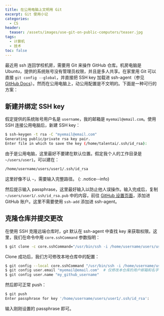 ```yaml
---
title: 在公用电脑上文明用 Git
excerpt: Git 使用小记
categories:
  - CS
header:
  teaser: /assets/images/use-git-on-public-computers/teaser.jpg
tags:
  - 计算机
  - 技术
toc: false
---
```


最近用 ssh 连回学校机房，需要用 Git 来操作 GitHub 仓库。机房电脑是 Ubuntu，提供的系统账号没有管理员权限，并且是多人共享。在家里用 Git 可以直接 `git config --global`，并直接把 SSH key 加载进 ssh-agent（参见 [GitHub Docs](https://docs.github.com/en/github/authenticating-to-github/connecting-to-github-with-ssh/generating-a-new-ssh-key-and-adding-it-to-the-ssh-agent)）。然而在公用电脑上，动公用配置是不文明的。下面是一种可行的方案：

## 新建并绑定 SSH key

假定提供的系统账号用户名是 `username`，我的邮箱是 `myemail@email.com`。使用 SSH 连接公用电脑后，新建 SSH key：

```bash
$ ssh-keygen -t rsa -C "myemail@email.com"
Generating public/private rsa key pair.
Enter file in which to save the key (/home/talentai/.ssh/id_rsa):
```

由于是公用电脑，这里最好不要建在默认位置。假定我个人的工作目录是 `~/users/user1`，可以建在：

```bash
/home/username/users/user1/.ssh/id_rsa
```

这里好像不认 `~`，需要输入完整路径。
{: .notice--info}

然后提示输入 passphrase，这里最好输入以防止他人误操作。输入完成后，复制 `~/users/user1/.ssh/id_rsa.pub` 中的内容，前往 [GitHub 设置页面](https://github.com/settings/keys)，添加进 GitHub 账户。这里不需要使用 `ssh-add` 添加进 ssh-agent。

## 克隆仓库并提交更改

在使用 SSH 克隆远端仓库时，git 默认在 ssh-agent 中查找 key 来获取权限。这里，我们在命令中用 `core.sshCommand` 参数指明：

```bash
$ git clone -c core.sshCommand="/usr/bin/ssh -i /home/username/users/user1/.ssh/id_rsa" git@github.com:my_github_username/repo.git
```

Clone 成功后，我们方可修改本地仓库中的配置：

```bash
$ git config --local core.sshCommand "/usr/bin/ssh -i /home/username/users/user1/.ssh/id_rsa"
$ git config user.email "myemail@email.com"  # 仅修改本仓库的用户邮箱和名字
$ git config user.name "my_github_username"
```

然后即可正常 push：

```bash
$ git push
Enter passphrase for key '/home/username/users/user1/.ssh/id_rsa':
```

输入刚刚设置的 passphrase 即可。
